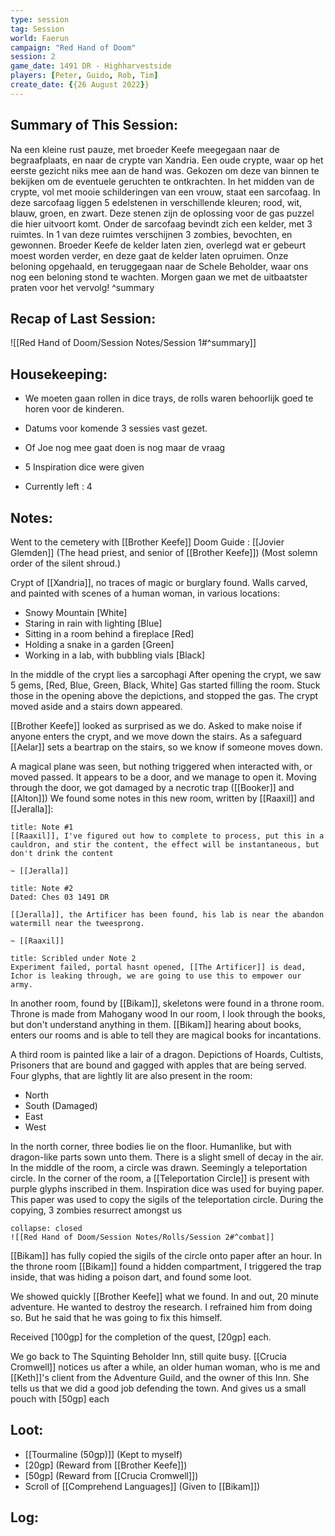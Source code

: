 ```yaml
---
type: session
tag: Session
world: Faerun
campaign: "Red Hand of Doom"
session: 2
game_date: 1491 DR - Highharvestside
players: [Peter, Guido, Rob, Tim]
create_date: {{26 August 2022}}
---
```




## Summary of This Session:
Na een kleine rust pauze, met broeder Keefe meegegaan naar de begraafplaats, en naar de crypte van Xandria.
Een oude crypte, waar op het eerste gezicht niks mee aan de hand was. Gekozen om deze van binnen te bekijken om de eventuele geruchten te ontkrachten.
In het midden van de crypte, vol met mooie schilderingen van een vrouw, staat een sarcofaag. 
In deze sarcofaag liggen 5 edelstenen in verschillende kleuren; rood, wit, blauw, groen, en zwart.
Deze stenen zijn de oplossing voor de gas puzzel die hier uitvoort komt.
Onder de sarcofaag bevindt zich een kelder, met 3 ruimtes. In 1 van deze ruimtes verschijnen 3 zombies, bevochten, en gewonnen.
Broeder Keefe de kelder laten zien, overlegd wat er gebeurt moest worden verder, en deze gaat de kelder laten opruimen.
Onze beloning opgehaald, en teruggegaan naar de Schele Beholder, waar ons nog een beloning stond te wachten.
Morgen gaan we met de uitbaatster praten voor het vervolg!
^summary

## Recap of Last Session:
![[Red Hand of Doom/Session Notes/Session 1#^summary]]

## Housekeeping:
- We moeten gaan rollen in dice trays, de rolls waren behoorlijk goed te horen voor de kinderen.
- Datums voor komende 3 sessies vast gezet.
- Of Joe nog mee gaat doen is nog maar de vraag

- 5 Inspiration dice were given
- Currently left : 4
## Notes:
Went to the cemetery with [[Brother Keefe]]
Doom Guide : [[Jovier Glemden]] (The head priest, and senior of [[Brother Keefe]]) (Most solemn order of the silent shroud.)

Crypt of [[Xandria]], no traces of magic or burglary found.
Walls carved, and painted with scenes of a human woman, in various locations:
- Snowy Mountain [White]
- Staring in rain with lighting [Blue]
- Sitting in a room behind a fireplace [Red]
- Holding a snake in a garden [Green]
- Working in a lab, with bubbling vials [Black]

In the middle of the crypt lies a sarcophagi
After opening the crypt, we saw 5 gems, [Red, Blue, Green, Black, White]
Gas started filling the room.
Stuck those in the opening above the depictions, and stopped the gas. The crypt moved aside and a stairs down appeared.

[[Brother Keefe]] looked as surprised as we do. 
Asked to make noise if anyone enters the crypt, and we move down the stairs.
As a safeguard [[Aelar]] sets a beartrap on the stairs, so we know if someone moves down.

A magical plane was seen, but nothing triggered when interacted with, or moved passed.
It appears to be a door, and we manage to open it. Moving through the door, we got damaged by a necrotic trap ([[Booker]] and [[Alton]])
We found some notes in this new room, written by [[Raaxil]] and [[Jeralla]]:

```ad-note
title: Note #1
[[Raaxil]], I've figured out how to complete to process, put this in a cauldron, and stir the content, the effect will be instantaneous, but don't drink the content

~ [[Jeralla]]
```
```ad-note
title: Note #2 
Dated: Ches 03 1491 DR

[[Jeralla]], the Artificer has been found, his lab is near the abandon watermill near the tweesprong.

~ [[Raaxil]]
```
```ad-note
title: Scribled under Note 2
Experiment failed, portal hasnt opened, [[The Artificer]] is dead, Ichor is leaking through, we are going to use this to empower our army.
```

In another room, found by [[Bikam]], skeletons were found in a throne room. Throne is made from Mahogany wood
In our room, I look through the books, but don't understand anything in them. 
[[Bikam]] hearing about books, enters our rooms and is able to tell they are magical books for incantations.

A third room is painted like a lair of a dragon. Depictions of Hoards, Cultists, Prisoners that are bound and gagged with apples that are being served.
Four glyphs, that are lightly lit are also present in the room:
- North
- South (Damaged)
- East
- West 

In the north corner, three bodies lie on the floor. Humanlike, but with dragon-like parts sown unto them.
There is a slight smell of decay in the air.
In the middle of the room, a circle was drawn. Seemingly a teleportation circle.
In the corner of the room, a [[Teleportation Circle]] is present with purple glyphs inscribed in them.
Inspiration dice was used for buying paper.
This paper was used to copy the sigils of the teleportation circle.
During the copying, 3 zombies resurrect amongst us

```ad-combat
collapse: closed
![[Red Hand of Doom/Session Notes/Rolls/Session 2#^combat]]
```

[[Bikam]] has fully copied the sigils of the circle onto paper after an hour.
In the throne room [[Bikam]] found a hidden compartment, I triggered the trap inside, that was hiding a poison dart, and found some loot.

We showed quickly [[Brother Keefe]] what we found. In and out, 20 minute adventure.
He wanted to destroy the research. I refrained him from doing so. But he said that he was going to fix this himself.

Received [100gp] for the completion of the quest, [20gp] each.

We go back to The Squinting Beholder Inn, still quite busy. 
[[Crucia Cromwell]] notices us after a while, an older human woman, who is me and [[Keth]]'s client from the Adventure Guild, and the owner of this Inn.
She tells us that we did a good job defending the town. And gives us a small pouch with [50gp] each

## Loot:
- [[Tourmaline (50gp)]] (Kept to myself)
- [20gp] (Reward from [[Brother Keefe]])
- [50gp] (Reward from [[Crucia Cromwell]])
- Scroll of  [[Comprehend Languages]] (Given to [[Bikam]])
## Log:


